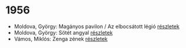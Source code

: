 # 1956

- Moldova, György: Magányos pavilon / Az elbocsátott légió [részletek](_details/Moldova%2C%20Gy%C3%B6rgy.md#id_1375)
- Moldova, György: Sötét angyal [részletek](_details/Moldova%2C%20Gy%C3%B6rgy.md#id_1378)
- Vámos, Miklós: Zenga zének [részletek](_details/V%C3%A1mos%2C%20Mikl%C3%B3s.md#id_604)